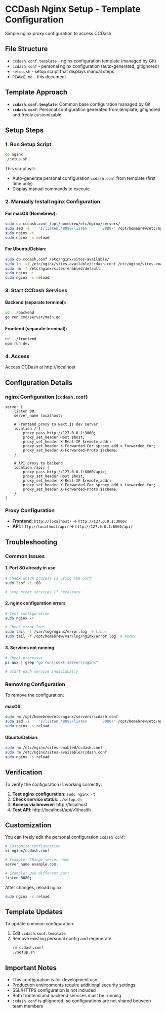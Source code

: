 # CCDash Nginx Setup - Template Configuration

Simple nginx proxy configuration to access CCDash.

## File Structure

- `ccdash.conf.template` - nginx configuration template (managed by Git)
- `ccdash.conf` - personal nginx configuration (auto-generated, gitignored)
- `setup.sh` - setup script that displays manual steps
- `README.md` - this document

## Template Approach

- **`ccdash.conf.template`**: Common base configuration managed by Git
- **`ccdash.conf`**: Personal configuration generated from template, gitignored and freely customizable

## Setup Steps

### 1. Run Setup Script

```bash
cd nginx
./setup.sh
```

This script will:
- Auto-generate personal configuration `ccdash.conf` from template (first time only)
- Display manual commands to execute

### 2. Manually Install nginx Configuration

#### For macOS (Homebrew):
```bash
sudo cp ccdash.conf /opt/homebrew/etc/nginx/servers/
sudo sed -i '' 's/listen.*8080/listen       8888/' /opt/homebrew/etc/nginx/nginx.conf
sudo nginx -t
sudo nginx -s reload
```

#### For Ubuntu/Debian:
```bash
sudo cp ccdash.conf /etc/nginx/sites-available/
sudo ln -sf /etc/nginx/sites-available/ccdash.conf /etc/nginx/sites-enabled/
sudo rm -f /etc/nginx/sites-enabled/default
sudo nginx -t
sudo nginx -s reload
```

### 3. Start CCDash Services

#### Backend (separate terminal):
```bash
cd ../backend
go run cmd/server/main.go
```

#### Frontend (separate terminal):
```bash
cd ../frontend
npm run dev
```

### 4. Access

Access CCDash at http://localhost

## Configuration Details

### nginx Configuration (`ccdash.conf`)

```nginx
server {
    listen 80;
    server_name localhost;

    # Frontend proxy to Next.js dev server
    location / {
        proxy_pass http://127.0.0.1:3000;
        proxy_set_header Host $host;
        proxy_set_header X-Real-IP $remote_addr;
        proxy_set_header X-Forwarded-For $proxy_add_x_forwarded_for;
        proxy_set_header X-Forwarded-Proto $scheme;
    }

    # API proxy to backend
    location /api/ {
        proxy_pass http://127.0.0.1:6060/api/;
        proxy_set_header Host $host;
        proxy_set_header X-Real-IP $remote_addr;
        proxy_set_header X-Forwarded-For $proxy_add_x_forwarded_for;
        proxy_set_header X-Forwarded-Proto $scheme;
    }
}
```

### Proxy Configuration

- **Frontend**: `http://localhost/` → `http://127.0.0.1:3000/`
- **API**: `http://localhost/api/` → `http://127.0.0.1:6060/api/`

## Troubleshooting

### Common Issues

#### 1. Port 80 already in use
```bash
# Check which process is using the port
sudo lsof -i :80

# Stop other services if necessary
```

#### 2. nginx configuration errors
```bash
# Test configuration
sudo nginx -t

# Check error logs
sudo tail -f /var/log/nginx/error.log  # Linux
sudo tail -f /opt/homebrew/var/log/nginx/error.log  # macOS
```

#### 3. Services not running
```bash
# Check processes
ps aux | grep "go run\|next-server\|nginx"

# Start each service individually
```

### Removing Configuration

To remove the configuration:

#### macOS:
```bash
sudo rm /opt/homebrew/etc/nginx/servers/ccdash.conf
sudo sed -i '' 's/listen.*8888/listen       8080/' /opt/homebrew/etc/nginx/nginx.conf
sudo nginx -s reload
```

#### Ubuntu/Debian:
```bash
sudo rm /etc/nginx/sites-enabled/ccdash.conf
sudo rm /etc/nginx/sites-available/ccdash.conf
sudo nginx -s reload
```

## Verification

To verify the configuration is working correctly:

1. **Test nginx configuration**: `sudo nginx -t`
2. **Check service status**: `./setup.sh`
3. **Access via browser**: http://localhost
4. **Test API**: http://localhost/api/v1/health

## Customization

You can freely edit the personal configuration `ccdash.conf`:

```bash
# Customize configuration
vi nginx/ccdash.conf

# Example: Change server_name
server_name example.com;

# Example: Use different port
listen 8080;
```

After changes, reload nginx:
```bash
sudo nginx -s reload
```

## Template Updates

To update common configuration:

1. Edit `ccdash.conf.template`
2. Remove existing personal config and regenerate:
   ```bash
   rm ccdash.conf
   ./setup.sh
   ```

## Important Notes

- This configuration is for development use
- Production environments require additional security settings
- SSL/HTTPS configuration is not included
- Both frontend and backend services must be running
- `ccdash.conf` is gitignored, so configurations are not shared between team members